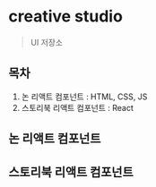 # creative studio

> UI 저장소

## 목차

1. 논 리액트 컴포넌트 : HTML, CSS, JS
2. 스토리북 리액트 컴포넌트 : React

## 논 리액트 컴포넌트

## 스토리북 리액트 컴포넌트
